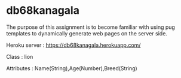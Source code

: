 # db68kanagala

The purpose of this assignment is to become familiar with using pug templates to dynamically generate web pages on the server side.

Heroku server : https://db68kanagala.herokuapp.com/

Class : lion

Attributes : Name(String),Age(Number),Breed(String)
